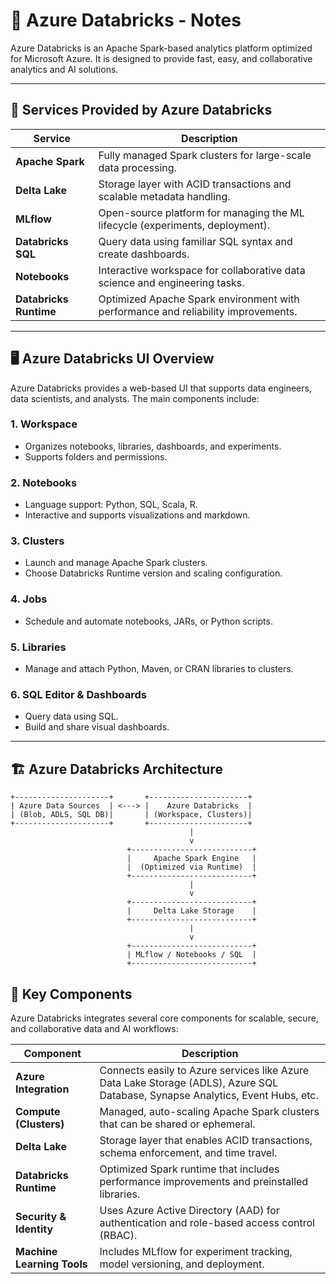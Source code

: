 
# 📘 Azure Databricks - Notes

Azure Databricks is an Apache Spark-based analytics platform optimized for Microsoft Azure. It is designed to provide fast, easy, and collaborative analytics and AI solutions.

---

## 🧰 Services Provided by Azure Databricks

| **Service**              | **Description**                                                                 |
|--------------------------|---------------------------------------------------------------------------------|
| **Apache Spark**         | Fully managed Spark clusters for large-scale data processing.                   |
| **Delta Lake**           | Storage layer with ACID transactions and scalable metadata handling.           |
| **MLflow**               | Open-source platform for managing the ML lifecycle (experiments, deployment).  |
| **Databricks SQL**       | Query data using familiar SQL syntax and create dashboards.                    |
| **Notebooks**            | Interactive workspace for collaborative data science and engineering tasks.    |
| **Databricks Runtime**   | Optimized Apache Spark environment with performance and reliability improvements. |

---

## 🖥️ Azure Databricks UI Overview

Azure Databricks provides a web-based UI that supports data engineers, data scientists, and analysts. The main components include:

### 1. **Workspace**
- Organizes notebooks, libraries, dashboards, and experiments.
- Supports folders and permissions.

### 2. **Notebooks**
- Language support: Python, SQL, Scala, R.
- Interactive and supports visualizations and markdown.

### 3. **Clusters**
- Launch and manage Apache Spark clusters.
- Choose Databricks Runtime version and scaling configuration.

### 4. **Jobs**
- Schedule and automate notebooks, JARs, or Python scripts.

### 5. **Libraries**
- Manage and attach Python, Maven, or CRAN libraries to clusters.

### 6. **SQL Editor & Dashboards**
- Query data using SQL.
- Build and share visual dashboards.

---

## 🏗️ Azure Databricks Architecture

```plaintext
+---------------------+       +----------------------+
| Azure Data Sources  | <---> |    Azure Databricks  |
| (Blob, ADLS, SQL DB)|       | (Workspace, Clusters)|
+---------------------+       +----------------------+
                                        |
                                        v
                          +---------------------------+
                          |     Apache Spark Engine   |
                          |  (Optimized via Runtime)  |
                          +---------------------------+
                                        |
                                        v
                          +---------------------------+
                          |     Delta Lake Storage    |
                          +---------------------------+
                                        |
                                        v
                          +---------------------------+
                          | MLflow / Notebooks / SQL  |
                          +---------------------------+

```

## 🔧 Key Components
Azure Databricks integrates several core components for scalable, secure, and collaborative data and AI workflows:

| **Component**              | **Description**                                                                                                                |
| -------------------------- | ------------------------------------------------------------------------------------------------------------------------------ |
| **Azure Integration**      | Connects easily to Azure services like Azure Data Lake Storage (ADLS), Azure SQL Database, Synapse Analytics, Event Hubs, etc. |
| **Compute (Clusters)**     | Managed, auto-scaling Apache Spark clusters that can be shared or ephemeral.                                                   |
| **Delta Lake**             | Storage layer that enables ACID transactions, schema enforcement, and time travel.                                             |
| **Databricks Runtime**     | Optimized Spark runtime that includes performance improvements and preinstalled libraries.                                     |
| **Security & Identity**    | Uses Azure Active Directory (AAD) for authentication and role-based access control (RBAC).                                     |
| **Machine Learning Tools** | Includes MLflow for experiment tracking, model versioning, and deployment.                                                     |


